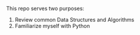 This repo serves two purposes:

1. Review common Data Structures and Algorithms
2. Familiarize myself with Python
